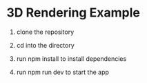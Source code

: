 # 3D Rendering Example

1. clone the repository

2. cd into the directory

3. run npm install to install dependencies

4. run npm run dev to start the app
